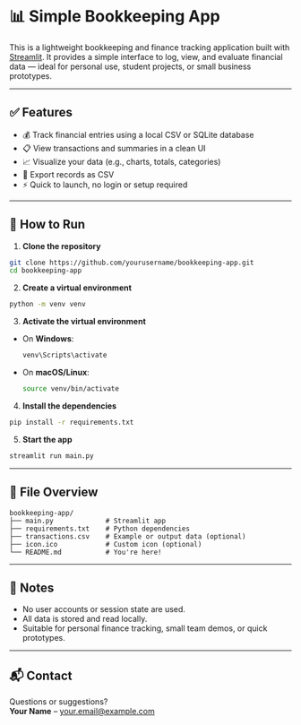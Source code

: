# 📊 Simple Bookkeeping App

This is a lightweight bookkeeping and finance tracking application built with [Streamlit](https://streamlit.io/). It provides a simple interface to log, view, and evaluate financial data — ideal for personal use, student projects, or small business prototypes.

---

## ✅ Features

- 💰 Track financial entries using a local CSV or SQLite database
- 📋 View transactions and summaries in a clean UI
- 📈 Visualize your data (e.g., charts, totals, categories)
- 🧾 Export records as CSV
- ⚡ Quick to launch, no login or setup required

---

## 🚀 How to Run

1. **Clone the repository**

```bash
git clone https://github.com/yourusername/bookkeeping-app.git
cd bookkeeping-app
```

2. **Create a virtual environment**

```bash
python -m venv venv
```

3. **Activate the virtual environment**

- On **Windows**:
  ```bash
  venv\Scripts\activate
  ```

- On **macOS/Linux**:
  ```bash
  source venv/bin/activate
  ```

4. **Install the dependencies**

```bash
pip install -r requirements.txt
```

5. **Start the app**

```bash
streamlit run main.py
```

---

## 📁 File Overview

```plaintext
bookkeeping-app/
├── main.py             # Streamlit app
├── requirements.txt    # Python dependencies
├── transactions.csv    # Example or output data (optional)
├── icon.ico            # Custom icon (optional)
└── README.md           # You're here!
```

---

## 📝 Notes

- No user accounts or session state are used.
- All data is stored and read locally.
- Suitable for personal finance tracking, small team demos, or quick prototypes.

---

## 📬 Contact

Questions or suggestions?  
**Your Name** – your.email@example.com
